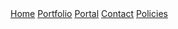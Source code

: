  <div class="topnav">
     <a href="./">Home</a>
     <a href="./projects">Portfolio</a>
     <a href="./portal">Portal</a>
     <a href="mailto:contact@toastxc.xyz">Contact</a>
     <a href="./policies">Policies</a>
 </div>
<br/>